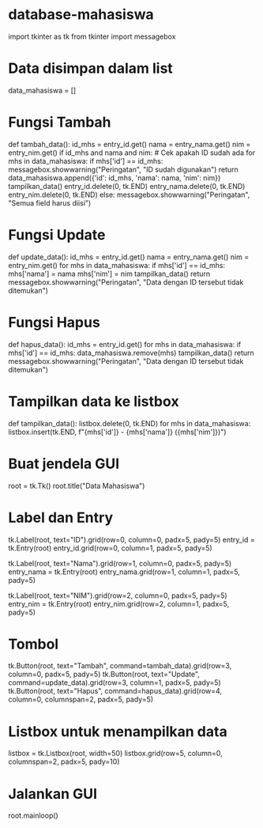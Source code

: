 # database-mahasiswa
import tkinter as tk
from tkinter import messagebox

# Data disimpan dalam list
data_mahasiswa = []

# Fungsi Tambah
def tambah_data():
    id_mhs = entry_id.get()
    nama = entry_nama.get()
    nim = entry_nim.get()
    if id_mhs and nama and nim:
        # Cek apakah ID sudah ada
        for mhs in data_mahasiswa:
            if mhs['id'] == id_mhs:
                messagebox.showwarning("Peringatan", "ID sudah digunakan")
                return
        data_mahasiswa.append({'id': id_mhs, 'nama': nama, 'nim': nim})
        tampilkan_data()
        entry_id.delete(0, tk.END)
        entry_nama.delete(0, tk.END)
        entry_nim.delete(0, tk.END)
    else:
        messagebox.showwarning("Peringatan", "Semua field harus diisi")

# Fungsi Update
def update_data():
    id_mhs = entry_id.get()
    nama = entry_nama.get()
    nim = entry_nim.get()
    for mhs in data_mahasiswa:
        if mhs['id'] == id_mhs:
            mhs['nama'] = nama
            mhs['nim'] = nim
            tampilkan_data()
            return
    messagebox.showwarning("Peringatan", "Data dengan ID tersebut tidak ditemukan")

# Fungsi Hapus
def hapus_data():
    id_mhs = entry_id.get()
    for mhs in data_mahasiswa:
        if mhs['id'] == id_mhs:
            data_mahasiswa.remove(mhs)
            tampilkan_data()
            return
    messagebox.showwarning("Peringatan", "Data dengan ID tersebut tidak ditemukan")

# Tampilkan data ke listbox
def tampilkan_data():
    listbox.delete(0, tk.END)
    for mhs in data_mahasiswa:
        listbox.insert(tk.END, f"{mhs['id']} - {mhs['nama']} ({mhs['nim']})")

# Buat jendela GUI
root = tk.Tk()
root.title("Data Mahasiswa")

# Label dan Entry
tk.Label(root, text="ID").grid(row=0, column=0, padx=5, pady=5)
entry_id = tk.Entry(root)
entry_id.grid(row=0, column=1, padx=5, pady=5)

tk.Label(root, text="Nama").grid(row=1, column=0, padx=5, pady=5)
entry_nama = tk.Entry(root)
entry_nama.grid(row=1, column=1, padx=5, pady=5)

tk.Label(root, text="NIM").grid(row=2, column=0, padx=5, pady=5)
entry_nim = tk.Entry(root)
entry_nim.grid(row=2, column=1, padx=5, pady=5)

# Tombol
tk.Button(root, text="Tambah", command=tambah_data).grid(row=3, column=0, padx=5, pady=5)
tk.Button(root, text="Update", command=update_data).grid(row=3, column=1, padx=5, pady=5)
tk.Button(root, text="Hapus", command=hapus_data).grid(row=4, column=0, columnspan=2, padx=5, pady=5)

# Listbox untuk menampilkan data
listbox = tk.Listbox(root, width=50)
listbox.grid(row=5, column=0, columnspan=2, padx=5, pady=10)

# Jalankan GUI
root.mainloop()
